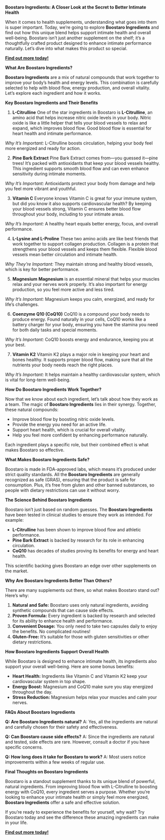 ﻿**Boostaro Ingredients: A Closer Look at the Secret to Better Intimate Health**

When it comes to health supplements, understanding what goes into them is super important. Today, we’re going to explore **Boostaro Ingredients** and find out how this unique blend helps support intimate health and overall well-being. Boostaro isn’t just another supplement on the shelf; it’s a thoughtfully crafted product designed to enhance intimate performance naturally. Let’s dive into what makes this product so special.

<a href="https://boostaro.net/" target="_blank">**Find out more today!**</a>

**What Are Boostaro Ingredients?**

**Boostaro Ingredients** are a mix of natural compounds that work together to improve your body’s health and energy levels. This combination is carefully selected to help with blood flow, energy production, and overall vitality. Let’s explore each ingredient and how it works.

**Key Boostaro Ingredients and Their Benefits**

1. **L-Citrulline**
   One of the star ingredients in Boostaro is **L-Citrulline**, an amino acid that helps increase nitric oxide levels in your body. Nitric oxide is like a little helper that tells your blood vessels to relax and expand, which improves blood flow. Good blood flow is essential for heart health and intimate performance.

*Why It’s Important:*
L-Citrulline boosts circulation, helping your body feel more energized and ready for action.

2. **Pine Bark Extract**
   Pine Bark Extract comes from—you guessed it—pine trees! It’s packed with antioxidants that keep your blood vessels healthy. This ingredient supports smooth blood flow and can even enhance sensitivity during intimate moments.

*Why It’s Important:*
Antioxidants protect your body from damage and help you feel more vibrant and youthful.

3. **Vitamin C**
   Everyone knows Vitamin C is great for your immune system, but did you know it also supports cardiovascular health? By keeping your blood vessels strong, Vitamin C ensures better blood flow throughout your body, including to your intimate areas.

*Why It’s Important:*
A healthy heart equals better energy, focus, and overall performance.

4. **L-Lysine and L-Proline**
   These two amino acids are like best friends that work together to support collagen production. Collagen is a protein that strengthens your blood vessels and keeps them flexible. Flexible blood vessels mean better circulation and intimate health.

*Why They’re Important:*
They maintain strong and healthy blood vessels, which is key for better performance.

5. **Magnesium**
   **Magnesium** is an essential mineral that helps your muscles relax and your nerves work properly. It’s also important for energy production, so you feel more active and less tired.

*Why It’s Important:*
Magnesium keeps you calm, energized, and ready for life’s challenges.

6. **Coenzyme Q10 (CoQ10)**
   CoQ10 is a compound your body needs to produce energy. Found naturally in your cells, CoQ10 works like a battery charger for your body, ensuring you have the stamina you need for both daily tasks and special moments.

*Why It’s Important:*
CoQ10 boosts energy and endurance, keeping you at your best.

7. **Vitamin K2**
   Vitamin K2 plays a major role in keeping your heart and bones healthy. It supports proper blood flow, making sure that all the nutrients your body needs reach the right places.

*Why It’s Important:*
It helps maintain a healthy cardiovascular system, which is vital for long-term well-being.

**How Do Boostaro Ingredients Work Together?**

Now that we know about each ingredient, let’s talk about how they work as a team. The magic of **Boostaro Ingredients** lies in their synergy. Together, these natural compounds:

- Improve blood flow by boosting nitric oxide levels.
- Provide the energy you need for an active life.
- Support heart health, which is crucial for overall vitality.
- Help you feel more confident by enhancing performance naturally.

Each ingredient plays a specific role, but their combined effect is what makes Boostaro so effective.

**What Makes Boostaro Ingredients Safe?**

Boostaro is made in FDA-approved labs, which means it’s produced under strict quality standards. All the **Boostaro Ingredients** are generally recognized as safe (GRAS), ensuring that the product is safe for consumption. Plus, it’s free from gluten and other banned substances, so people with dietary restrictions can use it without worry.

**The Science Behind Boostaro Ingredients**

Boostaro isn’t just based on random guesses. The **Boostaro Ingredients** have been tested in clinical studies to ensure they work as intended. For example:

- **L-Citrulline** has been shown to improve blood flow and athletic performance.
- **Pine Bark Extract** is backed by research for its role in enhancing circulation.
- **CoQ10** has decades of studies proving its benefits for energy and heart health.

This scientific backing gives Boostaro an edge over other supplements on the market.

**Why Are Boostaro Ingredients Better Than Others?**

There are many supplements out there, so what makes Boostaro stand out? Here’s why:

1. **Natural and Safe:**
   Boostaro uses only natural ingredients, avoiding synthetic compounds that can cause side effects.
1. **Proven Formula:**
   Every ingredient is backed by research and selected for its ability to enhance health and performance.
1. **Convenient Dosage:**
   You only need to take two capsules daily to enjoy the benefits. No complicated routines!
1. **Gluten-Free:**
   It’s suitable for those with gluten sensitivities or other dietary restrictions.
   
**How Boostaro Ingredients Support Overall Health**

While Boostaro is designed to enhance intimate health, its ingredients also support your overall well-being. Here are some bonus benefits:

- **Heart Health:** Ingredients like Vitamin C and Vitamin K2 keep your cardiovascular system in top shape.
- **Energy Boost:** Magnesium and CoQ10 make sure you stay energized throughout the day.
- **Stress Reduction:** Magnesium helps relax your muscles and calm your nerves.

**FAQs About Boostaro Ingredients**

**Q: Are Boostaro Ingredients natural?**
A: Yes, all the ingredients are natural and carefully chosen for their safety and effectiveness.

**Q: Can Boostaro cause side effects?**
A: Since the ingredients are natural and tested, side effects are rare. However, consult a doctor if you have specific concerns.

**Q: How long does it take for Boostaro to work?**
A: Most users notice improvements within a few weeks of regular use.

**Final Thoughts on Boostaro Ingredients**

Boostaro is a standout supplement thanks to its unique blend of powerful, natural ingredients. From improving blood flow with L-Citrulline to boosting energy with CoQ10, every ingredient serves a purpose. Whether you’re looking to enhance your intimate health or simply feel more energized, **Boostaro Ingredients** offer a safe and effective solution.

If you’re ready to experience the benefits for yourself, why wait? Try Boostaro today and see the difference these amazing ingredients can make in your life.

<a href="https://boostaro.net/" target="_blank">**Find out more today!**</a>
